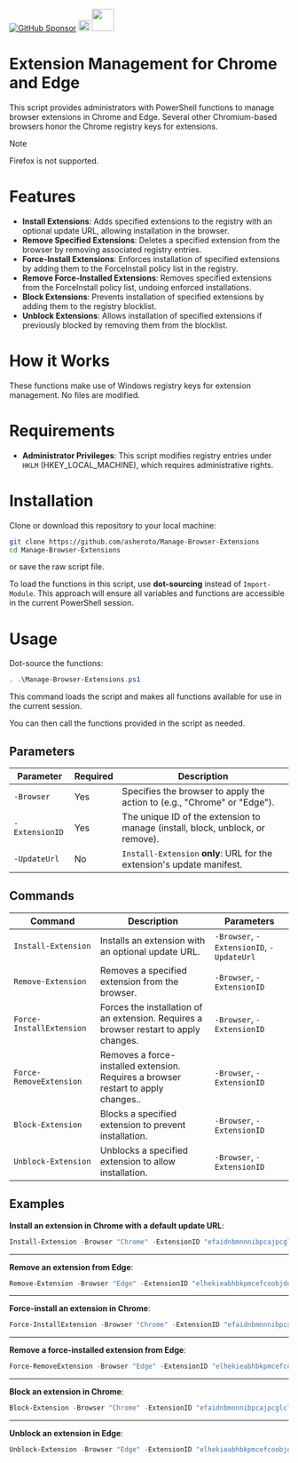 [![GitHub Sponsor](https://img.shields.io/github/sponsors/asheroto?label=Sponsor&logo=GitHub)](https://github.com/sponsors/asheroto?frequency=one-time&sponsor=asheroto)
<a href="https://ko-fi.com/asheroto"><img src="https://ko-fi.com/img/githubbutton_sm.svg" alt="Ko-Fi Button" height="20px"></a>
<a href="https://www.buymeacoffee.com/asheroto"><img src="https://img.buymeacoffee.com/button-api/?text=Buy me a coffee&emoji=&slug=Manage-Browser-Extensions&button_colour=FFDD00&font_colour=000000&font_family=Lato&outline_colour=000000&coffee_colour=ffffff)" height="40px"></a>

# Extension Management for Chrome and Edge

This script provides administrators with PowerShell functions to manage browser extensions in Chrome and Edge. Several other Chromium-based browsers honor the Chrome registry keys for extensions.

> [!NOTE]
> Firefox is not supported.

# Features

- **Install Extensions**: Adds specified extensions to the registry with an optional update URL, allowing installation in the browser.
- **Remove Specified Extensions**: Deletes a specified extension from the browser by removing associated registry entries.
- **Force-Install Extensions**: Enforces installation of specified extensions by adding them to the ForceInstall policy list in the registry.
- **Remove Force-Installed Extensions**: Removes specified extensions from the ForceInstall policy list, undoing enforced installations.
- **Block Extensions**: Prevents installation of specified extensions by adding them to the registry blocklist.
- **Unblock Extensions**: Allows installation of specified extensions if previously blocked by removing them from the blocklist.

# How it Works

These functions make use of Windows registry keys for extension management. No files are modified.

# Requirements

- **Administrator Privileges**: This script modifies registry entries under `HKLM` (HKEY_LOCAL_MACHINE), which requires administrative rights.

# Installation

Clone or download this repository to your local machine:

```bash
git clone https://github.com/asheroto/Manage-Browser-Extensions
cd Manage-Browser-Extensions
```

or save the raw script file.

To load the functions in this script, use **dot-sourcing** instead of `Import-Module`. This approach will ensure all variables and functions are accessible in the current PowerShell session.

# Usage

Dot-source the functions:

```powershell
. .\Manage-Browser-Extensions.ps1
```

This command loads the script and makes all functions available for use in the current session.

You can then call the functions provided in the script as needed.

## Parameters

| Parameter      | Required | Description                                                                    |
| -------------- | -------- | ------------------------------------------------------------------------------ |
| `-Browser`     | Yes      | Specifies the browser to apply the action to (e.g., "Chrome" or "Edge").       |
| `-ExtensionID` | Yes      | The unique ID of the extension to manage (install, block, unblock, or remove). |
| `-UpdateUrl`   | No       | `Install-Extension` **only**: URL for the extension's update manifest.         |

## Commands

| Command                  | Description                                                                           | Parameters                               |
| ------------------------ | ------------------------------------------------------------------------------------- | ---------------------------------------- |
| `Install-Extension`      | Installs an extension with an optional update URL.                                    | `-Browser`, `-ExtensionID`, `-UpdateUrl` |
| `Remove-Extension`       | Removes a specified extension from the browser.                                       | `-Browser`, `-ExtensionID`               |
| `Force-InstallExtension` | Forces the installation of an extension. Requires a browser restart to apply changes. | `-Browser`, `-ExtensionID`               |
| `Force-RemoveExtension`  | Removes a force-installed extension. Requires a browser restart to apply changes..    | `-Browser`, `-ExtensionID`               |
| `Block-Extension`        | Blocks a specified extension to prevent installation.                                 | `-Browser`, `-ExtensionID`               |
| `Unblock-Extension`      | Unblocks a specified extension to allow installation.                                 | `-Browser`, `-ExtensionID`               |

## Examples

**Install an extension in Chrome with a default update URL**:

```powershell
Install-Extension -Browser "Chrome" -ExtensionID "efaidnbmnnnibpcajpcglclefindmkaj"
```

---

**Remove an extension from Edge**:

```powershell
Remove-Extension -Browser "Edge" -ExtensionID "elhekieabhbkpmcefcoobjddigjcaadp"
```

---

**Force-install an extension in Chrome**:

```powershell
Force-InstallExtension -Browser "Chrome" -ExtensionID "efaidnbmnnnibpcajpcglclefindmkaj"
```

---

**Remove a force-installed extension from Edge**:

```powershell
Force-RemoveExtension -Browser "Edge" -ExtensionID "elhekieabhbkpmcefcoobjddigjcaadp"
```

---

**Block an extension in Chrome**:

```powershell
Block-Extension -Browser "Chrome" -ExtensionID "efaidnbmnnnibpcajpcglclefindmkaj"
```

---

**Unblock an extension in Edge**:

```powershell
Unblock-Extension -Browser "Edge" -ExtensionID "elhekieabhbkpmcefcoobjddigjcaadp"
```